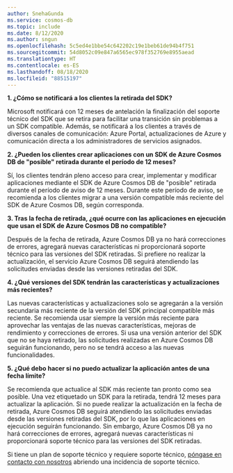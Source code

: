 ```yaml
---
author: SnehaGunda
ms.service: cosmos-db
ms.topic: include
ms.date: 8/12/2020
ms.author: sngun
ms.openlocfilehash: 5c5ed4e1bbe54c642202c19e1beb61de94b4f751
ms.sourcegitcommit: 54d8052c09e847a6565ec978f352769e8955aead
ms.translationtype: HT
ms.contentlocale: es-ES
ms.lasthandoff: 08/18/2020
ms.locfileid: "88515197"
---
```

**1. ¿Cómo se notificará a los clientes la retirada del SDK?**

Microsoft notificará con 12 meses de antelación la finalización del soporte técnico del SDK que se retira para facilitar una transición sin problemas a un SDK compatible. Además, se notificará a los clientes a través de diversos canales de comunicación: Azure Portal, actualizaciones de Azure y comunicación directa a los administradores de servicios asignados.

**2. ¿Pueden los clientes crear aplicaciones con un SDK de Azure Cosmos DB de "posible" retirada durante el período de 12 meses?** 

Sí, los clientes tendrán pleno acceso para crear, implementar y modificar aplicaciones mediante el SDK de Azure Cosmos DB de "posible" retirada durante el período de aviso de 12 meses. Durante este período de aviso, se recomienda a los clientes migrar a una versión compatible más reciente del SDK de Azure Cosmos DB, según corresponda. 

**3. Tras la fecha de retirada, ¿qué ocurre con las aplicaciones en ejecución que usan el SDK de Azure Cosmos DB no compatible?** 

Después de la fecha de retirada, Azure Cosmos DB ya no hará correcciones de errores, agregará nuevas características ni proporcionará soporte técnico para las versiones del SDK retiradas. Si prefiere no realizar la actualización, el servicio Azure Cosmos DB seguirá atendiendo las solicitudes enviadas desde las versiones retiradas del SDK. 

**4. ¿Qué versiones del SDK tendrán las características y actualizaciones más recientes?**

Las nuevas características y actualizaciones solo se agregarán a la versión secundaria más reciente de la versión del SDK principal compatible más reciente. Se recomienda usar siempre la versión más reciente para aprovechar las ventajas de las nuevas características, mejoras de rendimiento y correcciones de errores. Si usa una versión anterior del SDK que no se haya retirado, las solicitudes realizadas en Azure Cosmos DB seguirán funcionando, pero no se tendrá acceso a las nuevas funcionalidades.  

**5. ¿Qué debo hacer si no puedo actualizar la aplicación antes de una fecha límite?**

Se recomienda que actualice al SDK más reciente tan pronto como sea posible. Una vez etiquetado un SDK para la retirada, tendrá 12 meses para actualizar la aplicación. Si no puede realizar la actualización en la fecha de retirada, Azure Cosmos DB seguirá atendiendo las solicitudes enviadas desde las versiones retiradas del SDK, por lo que las aplicaciones en ejecución seguirán funcionando. Sin embargo, Azure Cosmos DB ya no hará correcciones de errores, agregará nuevas características ni proporcionará soporte técnico para las versiones del SDK retiradas. 

Si tiene un plan de soporte técnico y requiere soporte técnico, [póngase en contacto con nosotros](https://portal.azure.com/#blade/Microsoft_Azure_Support/HelpAndSupportBlade/overview) abriendo una incidencia de soporte técnico.
    


